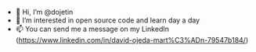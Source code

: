 - 👋 Hi, I’m @dojetin
- 👀 I’m interested in open source code and learn day a day
- 📫 You can send me a message on my LinkedIn (https://www.linkedin.com/in/david-ojeda-mart%C3%ADn-79547b184/)
